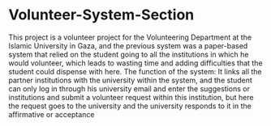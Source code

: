 # Volunteer-System-Section 
This project is a volunteer project for the Volunteering Department at the Islamic University in Gaza, 
and the previous system was a paper-based system that relied on the student going to all the institutions in which he would volunteer, 
which leads to wasting time and adding difficulties that the student could dispense with here.
The function of the system: 
It links all the partner institutions with the university within the system,
and the student can only log in through his university email and enter the suggestions or institutions and submit a volunteer request within this institution,
but here the request goes to the university
and the university responds to it in the affirmative or acceptance
